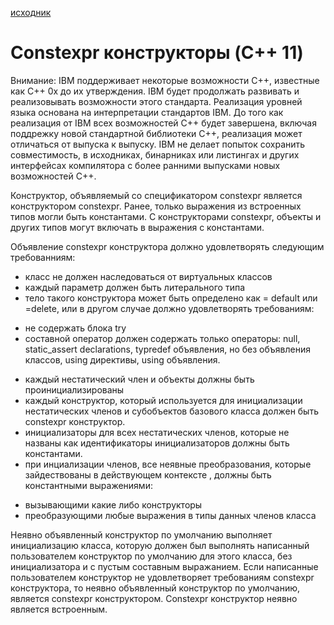 [исходник](https://www.ibm.com/docs/en/zos/2.3.0?topic=only-constexpr-constructors-c11 "взято отсюда")

# Constexpr конструкторы (C++ 11) #

Внимание: IBM поддерживает некоторые возможности C++, известные как C++ 0x до их утверждения. IBM будет продолжать развивать и реализовывать возможности этого стандарта. Реализация уровней языка основана на интерпретации стандартов IBM. До того как реализация от IBM всех возможностей C++ будет завершена, включая поддрежку новой стандартной библиотеки C++, реализация может отличаться от выпуска к выпуску. IBM не делает попыток сохранить совместимость, в исходниках, бинарниках или листингах и других интерфейсах компилятора с более ранними выпусками новых возможностей C++.

Конструктор, объявляемый со спецификатором constexpr является конструктором  constexpr. Ранее, только выражения из встроенных типов могли быть константами. С конструкторами constexpr, объекты и других типов могут включать в выражения с константами.

Объявление constexpr конструктора должно удовлетворять следующим требованниям:
- класс не должен наследоваться от виртуальных классов
- каждый параметр должен быть литерального типа
- тело такого конструктора может быть определено как = default или =delete, или в другом случае должно удовлетворять требованиям:
* не содержать блока try
* составной оператор должен содержать только операторы: null, static_assert declarations, typredef объявления, но без объявления классов, using директивы, using объявления.
- каждый нестатический член и объекты должны быть проинициализированы
- каждый конструктор, который используется для инициализации нестатических членов и субобъектов базового класса должен быть constexpr конструктор.
- инициализаторы для всех нестатических членов, которые не названы как идентификаторы инициализаторов должны быть константами.
- при инциализации членов, все неявные преобразования, которые зайдествованы в действующем контексте , должны быть константными выражениями:
* вызывающими какие либо конструкторы
* преобразующими любые выражения в типы данных членов класса

Неявно объявленный конструктор по умолчанию выполняет инициализацию класса, которую должен был выполнять написанный пользователем конструктор по умолчанию для этого класса, без инициализатора и с пустым составным выражанием. Если написанные пользователем конструктор не удовлетворяет требованиям constexpr конструктора, то неявно объявленный конструктор по умолчанию, является constexpr конструктором.
Constexpr конструктор неявно является встроенным.
 
